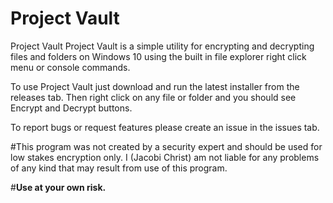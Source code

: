 # Project Vault
Project Vault Project Vault is a simple utility for encrypting and decrypting files and folders on Windows 10 using the built in file explorer right click menu or console commands.

To use Project Vault just download and run the latest installer from the releases tab. Then right click on any file or folder and you should see Encrypt and Decrypt buttons.

To report bugs or request features please create an issue in the issues tab.

#This program was not created by a security expert and should be used for low stakes encryption only. I (Jacobi Christ) am not liable for any problems of any kind that may result from use of this program.

#**Use at your own risk.**
